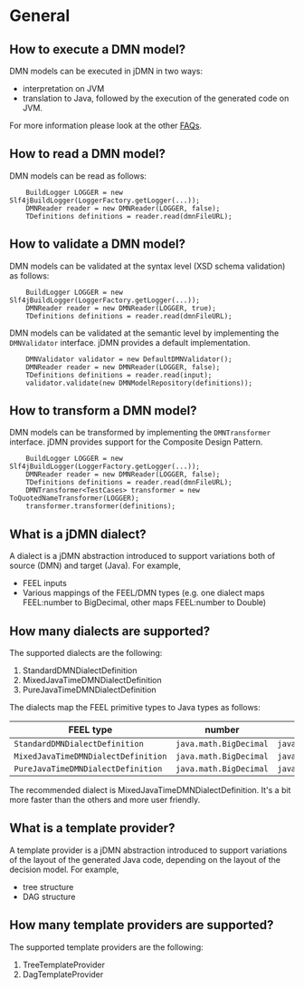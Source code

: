 # General

## How to execute a DMN model?

DMN models can be executed in jDMN in two ways:
* interpretation on JVM
* translation to Java, followed by the execution of the generated code on JVM. 

For more information please look at the other [FAQs](index.md).


## How to read a DMN model?

DMN models can be read as follows:

```
    BuildLogger LOGGER = new Slf4jBuildLogger(LoggerFactory.getLogger(...));
    DMNReader reader = new DMNReader(LOGGER, false);
    TDefinitions definitions = reader.read(dmnFileURL);
```

## How to validate a DMN model?

DMN models can be validated at the syntax level (XSD schema validation) as follows:

```
    BuildLogger LOGGER = new Slf4jBuildLogger(LoggerFactory.getLogger(...));
    DMNReader reader = new DMNReader(LOGGER, true);
    TDefinitions definitions = reader.read(dmnFileURL);
```

DMN models can be validated at the semantic level by implementing the ```DMNValidator``` interface. jDMN provides a default implementation.

```
    DMNValidator validator = new DefaultDMNValidator();
    DMNReader reader = new DMNReader(LOGGER, false);
    TDefinitions definitions = reader.read(input);
    validator.validate(new DMNModelRepository(definitions));
```

## How to transform a DMN model?

DMN models can be transformed by implementing the ```DMNTransformer``` interface. jDMN provides support for the Composite Design Pattern.

```
    BuildLogger LOGGER = new Slf4jBuildLogger(LoggerFactory.getLogger(...));
    DMNReader reader = new DMNReader(LOGGER, false);
    TDefinitions definitions = reader.read(dmnFileURL);
    DMNTransformer<TestCases> transformer = new ToQuotedNameTransformer(LOGGER);
    transformer.transformer(definitions);
```

## What is a jDMN dialect?

A dialect is a jDMN abstraction introduced to support variations both of source (DMN) and target (Java). For example, 
* FEEL inputs
* Various mappings of the FEEL/DMN types (e.g. one dialect maps FEEL:number to BigDecimal, other maps FEEL:number to Double)

## How many dialects are supported?

The supported dialects are the following:
1. StandardDMNDialectDefinition
2. MixedJavaTimeDMNDialectDefinition
3. PureJavaTimeDMNDialectDefinition


The dialects map the FEEL primitive types to Java types as follows:


FEEL type |	number | string	| boolean | date |	time | date and time | duration
----------|--------|--------|---------|------|-------|---------------|---------
```StandardDMNDialectDefinition``` | ```java.math.BigDecimal``` | ```java.lang.String``` | ```java.lang.Boolean``` | ```javax.xml.datatype.XMLGregorianCalendar``` | ```javax.xml.datatype.XMLGregorianCalendar``` | ```javax.xml.datatype.XMLGregorianCalendar``` | ```javax.xml.datatype.Duration```
```MixedJavaTimeDMNDialectDefinition``` | ```java.math.BigDecimal``` | ```java.lang.String``` | ```java.lang.Boolean``` | ```java.time.LocalDate``` | ```java.time.OffsetTime``` | ```java.time.ZonedDateTime``` | ```javax.xml.datatype.Duration```
```PureJavaTimeDMNDialectDefinition``` | ```java.math.BigDecimal``` | ```java.lang.String``` | ```java.lang.Boolean``` | ```java.time.LocalDate``` | ```java.time.temporal.Temporal``` | ```java.time.temporal.Temporal``` | ```java.time.temporal.TemporalAmount```

The recommended dialect is MixedJavaTimeDMNDialectDefinition. It's a bit more faster than the others and more user friendly.

## What is a template provider?

A template provider is a jDMN abstraction introduced to support variations of the layout of the generated Java code, depending on the layout of the decision model. For example, 
* tree structure
* DAG structure

## How many template providers are supported?

The supported template providers are the following:
1. TreeTemplateProvider
2. DagTemplateProvider
